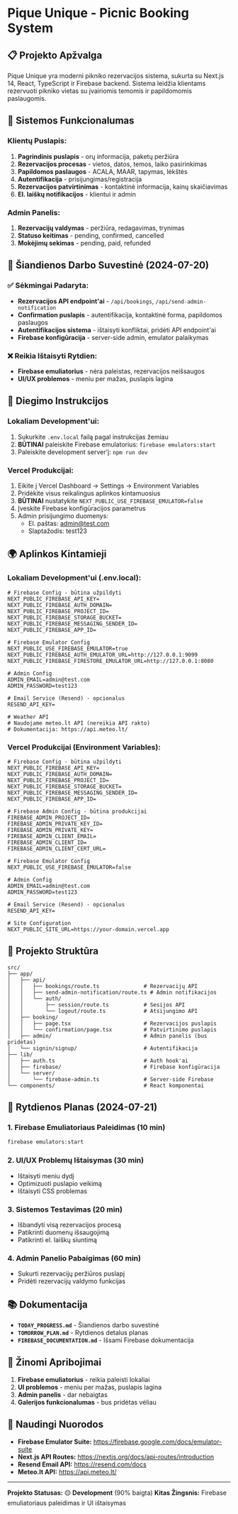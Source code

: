 # Pique Unique - Picnic Booking System

## 📋 **Projekto Apžvalga**

Pique Unique yra moderni pikniko rezervacijos sistema, sukurta su Next.js 14, React, TypeScript ir Firebase backend. Sistema leidžia klientams rezervuoti pikniko vietas su įvairiomis temomis ir papildomomis paslaugomis.

## 🚀 **Sistemos Funkcionalumas**

### **Klientų Puslapis:**
1. **Pagrindinis puslapis** - orų informacija, paketų peržiūra
2. **Rezervacijos procesas** - vietos, datos, temos, laiko pasirinkimas
3. **Papildomos paslaugos** - ACALA, MAAR, tapymas, lėkštės
4. **Autentifikacija** - prisijungimas/registracija
5. **Rezervacijos patvirtinimas** - kontaktinė informacija, kainų skaičiavimas
6. **El. laiškų notifikacijos** - klientui ir admin

### **Admin Panelis:**
1. **Rezervacijų valdymas** - peržiūra, redagavimas, trynimas
2. **Statuso keitimas** - pending, confirmed, cancelled
3. **Mokėjimų sekimas** - pending, paid, refunded

## 📅 **Šiandienos Darbo Suvestinė (2024-07-20)**

### ✅ **Sėkmingai Padaryta:**
- **Rezervacijos API endpoint'ai** - `/api/bookings`, `/api/send-admin-notification`
- **Confirmation puslapis** - autentifikacija, kontaktinė forma, papildomos paslaugos
- **Autentifikacijos sistema** - ištaisyti konfliktai, pridėti API endpoint'ai
- **Firebase konfigūracija** - server-side admin, emulator palaikymas

### ❌ **Reikia Ištaisyti Rytdien:**
- **Firebase emuliatorius** - nėra paleistas, rezervacijos neišsaugos
- **UI/UX problemos** - meniu per mažas, puslapis lagina

## 🔧 **Diegimo Instrukcijos**

### **Lokaliam Development'ui:**
1. Sukurkite `.env.local` failą pagal instrukcijas žemiau
2. **BŪTINAI** paleiskite Firebase emulatorius: `firebase emulators:start`
3. Paleiskite development server'į: `npm run dev`

### **Vercel Produkcijai:**
1. Eikite į Vercel Dashboard → Settings → Environment Variables
2. Pridėkite visus reikalingus aplinkos kintamuosius
3. **BŪTINAI** nustatykite `NEXT_PUBLIC_USE_FIREBASE_EMULATOR=false`
4. Įveskite Firebase konfigūracijos parametrus
5. Admin prisijungimo duomenys:
   - El. paštas: admin@test.com
   - Slaptažodis: test123

## 🌍 **Aplinkos Kintamieji**

### **Lokaliam Development'ui (.env.local):**
```env
# Firebase Config - būtina užpildyti
NEXT_PUBLIC_FIREBASE_API_KEY=
NEXT_PUBLIC_FIREBASE_AUTH_DOMAIN=
NEXT_PUBLIC_FIREBASE_PROJECT_ID=
NEXT_PUBLIC_FIREBASE_STORAGE_BUCKET=
NEXT_PUBLIC_FIREBASE_MESSAGING_SENDER_ID=
NEXT_PUBLIC_FIREBASE_APP_ID=

# Firebase Emulator Config
NEXT_PUBLIC_USE_FIREBASE_EMULATOR=true
NEXT_PUBLIC_FIREBASE_AUTH_EMULATOR_URL=http://127.0.0.1:9099
NEXT_PUBLIC_FIREBASE_FIRESTORE_EMULATOR_URL=http://127.0.0.1:8080

# Admin Config
ADMIN_EMAIL=admin@test.com
ADMIN_PASSWORD=test123

# Email Service (Resend) - opcionalus
RESEND_API_KEY=

# Weather API
# Naudojame meteo.lt API (nereikia API rakto)
# Dokumentacija: https://api.meteo.lt/
```

### **Vercel Produkcijai (Environment Variables):**
```env
# Firebase Config - būtina užpildyti
NEXT_PUBLIC_FIREBASE_API_KEY=
NEXT_PUBLIC_FIREBASE_AUTH_DOMAIN=
NEXT_PUBLIC_FIREBASE_PROJECT_ID=
NEXT_PUBLIC_FIREBASE_STORAGE_BUCKET=
NEXT_PUBLIC_FIREBASE_MESSAGING_SENDER_ID=
NEXT_PUBLIC_FIREBASE_APP_ID=

# Firebase Admin Config - būtina produkcijai
FIREBASE_ADMIN_PROJECT_ID=
FIREBASE_ADMIN_PRIVATE_KEY_ID=
FIREBASE_ADMIN_PRIVATE_KEY=
FIREBASE_ADMIN_CLIENT_EMAIL=
FIREBASE_ADMIN_CLIENT_ID=
FIREBASE_ADMIN_CLIENT_CERT_URL=

# Firebase Emulator Config
NEXT_PUBLIC_USE_FIREBASE_EMULATOR=false

# Admin Config
ADMIN_EMAIL=admin@test.com
ADMIN_PASSWORD=test123

# Email Service (Resend) - opcionalus
RESEND_API_KEY=

# Site Configuration
NEXT_PUBLIC_SITE_URL=https://your-domain.vercel.app
```

## 📁 **Projekto Struktūra**

```
src/
├── app/
│   ├── api/
│   │   ├── bookings/route.ts              # Rezervacijų API
│   │   ├── send-admin-notification/route.ts # Admin notifikacijos
│   │   └── auth/
│   │       ├── session/route.ts           # Sesijos API
│   │       └── logout/route.ts            # Atsijungimo API
│   ├── booking/
│   │   ├── page.tsx                       # Rezervacijos puslapis
│   │   └── confirmation/page.tsx          # Patvirtinimo puslapis
│   ├── admin/                             # Admin panelis (bus pridėtas)
│   └── signin/signup/                     # Autentifikacija
├── lib/
│   ├── auth.ts                            # Auth hook'ai
│   ├── firebase/                          # Firebase konfigūracija
│   └── server/
│       └── firebase-admin.ts              # Server-side Firebase
└── components/                            # React komponentai
```

## 🎯 **Rytdienos Planas (2024-07-21)**

### **1. Firebase Emuliatoriaus Paleidimas (10 min)**
```bash
firebase emulators:start
```

### **2. UI/UX Problemų Ištaisymas (30 min)**
- Ištaisyti meniu dydį
- Optimizuoti puslapio veikimą
- Ištaisyti CSS problemas

### **3. Sistemos Testavimas (20 min)**
- Išbandyti visą rezervacijos procesą
- Patikrinti duomenų išsaugojimą
- Patikrinti el. laiškų siuntimą

### **4. Admin Panelio Pabaigimas (60 min)**
- Sukurti rezervacijų peržiūros puslapį
- Pridėti rezervacijų valdymo funkcijas

## 📚 **Dokumentacija**

- **`TODAY_PROGRESS.md`** - Šiandienos darbo suvestinė
- **`TOMORROW_PLAN.md`** - Rytdienos detalus planas
- **`FIREBASE_DOCUMENTATION.md`** - Išsami Firebase dokumentacija

## 🚨 **Žinomi Apribojimai**

1. **Firebase emuliatorius** - reikia paleisti lokaliai
2. **UI problemos** - meniu per mažas, puslapis lagina
3. **Admin panelis** - dar nebaigtas
4. **Galerijos funkcionalumas** - bus pridėtas vėliau

## 🔗 **Naudingi Nuorodos**

- **Firebase Emulator Suite:** https://firebase.google.com/docs/emulator-suite
- **Next.js API Routes:** https://nextjs.org/docs/api-routes/introduction
- **Resend Email API:** https://resend.com/docs
- **Meteo.lt API:** https://api.meteo.lt/

---

**Projekto Statusas:** 🟡 **Development** (90% baigta)
**Kitas Žingsnis:** Firebase emuliatoriaus paleidimas ir UI ištaisymas
